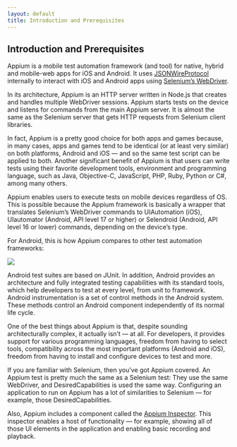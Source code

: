 ```yaml
---
layout: default
title: Introduction and Prerequisites
---
```



## Introduction and Prerequisites

Appium is a mobile test automation framework (and tool) for native, hybrid and mobile-web apps for iOS and Android. It uses [JSONWireProtocol](https://code.google.com/p/selenium/wiki/JsonWireProtocol) internally to interact with iOS and Android apps using [Selenium’s WebDriver](http://docs.seleniumhq.org/projects/webdriver/).

In its architecture, Appium is an HTTP server written in Node.js that creates and handles multiple WebDriver sessions. Appium starts tests on the device and listens for commands from the main Appium server. It is almost the same as the Selenium server that gets HTTP requests from Selenium client libraries.

In fact, Appium is a pretty good choice for both apps and games because, in many cases, apps and games tend to be identical (or at least very similar) on both platforms, Android and iOS — and so the same test script can be applied to both. Another significant benefit of Appium is that users can write tests using their favorite development tools, environment and programming language, such as Java, Objective-C, JavaScript, PHP, Ruby, Python or C#, among many others.

Appium enables users to execute tests on mobile devices regardless of OS. This is possible because the Appium framework is basically a wrapper that translates Selenium’s WebDriver commands to UIAutomation (iOS), UIautomator (Android, API level 17 or higher) or Selendroid (Android, API level 16 or lower) commands, depending on the device’s type.

For Android, this is how Appium compares to other test automation frameworks:

![]({{site.baseurl}}/assets/appium/10-framework-families-opt.png)

Android test suites are based on JUnit. In addition, Android provides an architecture and fully integrated testing capabilities with its standard tools, which help developers to test at every level, from unit to framework. Android instrumentation is a set of control methods in the Android system. These methods control an Android component independently of its normal life cycle.

One of the best things about Appium is that, despite sounding architecturally complex, it actually isn’t — at all. For developers, it provides support for various programming languages, freedom from having to select tools, compatibility across the most important platforms (Android and iOS), freedom from having to install and configure devices to test and more.

If you are familiar with Selenium, then you’ve got Appium covered. An Appium test is pretty much the same as a Selenium test: They use the same WebDriver, and DesiredCapabilities is used the same way. Configuring an application to run on Appium has a lot of similarities to Selenium — for example, those DesiredCapabilities.

Also, Appium includes a component called the [Appium Inspector](http://testdroid.com/news/appium-tip-13-use-inspector-or-uiautomatorviewer-for-ui-element-inspection). This inspector enables a host of functionality — for example, showing all of those UI elements in the application and enabling basic recording and playback.

